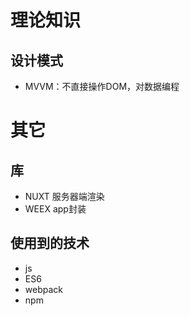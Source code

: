 # 理论知识
## 设计模式
- MVVM：不直接操作DOM，对数据编程

# 其它
## 库
- NUXT 服务器端渲染
- WEEX app封装

## 使用到的技术
- js
- ES6
- webpack
- npm